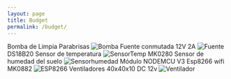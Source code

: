 ```yaml
---
layout: page
title: Budget
permalink: /budget/
---
```

Bomba de Limpia Parabrisas
![Bomba](/assets/Bomba.jpeg)
Fuente conmutada 12V 2A
![Fuente](/assets/Fuente.jpeg)
DS18B20 Sensor de temperatura
![SensorTemp](/assets/SensorTemp.jpeg)
MK0280 Sensor de humedad del suelo
![Sensorhumedad](/assets/Sensorhumedad.jpeg)
Módulo NODEMCU V3 Esp8266 wifi MK0882
![ESP8266](/assets/ESP8266.jpeg)
Ventiladores 40x40x10 DC 12v
![Ventilador](/assets/Ventilador.jpeg)
